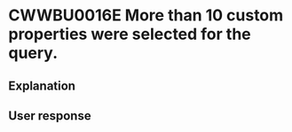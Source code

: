 # CWWBU0016E More than 10 custom properties were selected for the query.

## Explanation

## User response